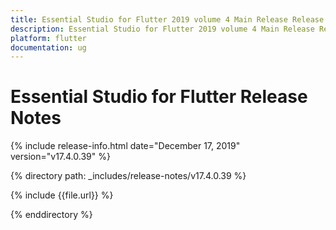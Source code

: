 ```yaml
---
title: Essential Studio for Flutter 2019 volume 4 Main Release Release Notes  
description: Essential Studio for Flutter 2019 volume 4 Main Release Release Notes  
platform: flutter
documentation: ug
---
```


# Essential Studio for Flutter  Release Notes  

{% include release-info.html date="December 17, 2019"  version="v17.4.0.39" %} 


{% directory path: _includes/release-notes/v17.4.0.39 %}

{% include {{file.url}} %}

{% enddirectory %}
